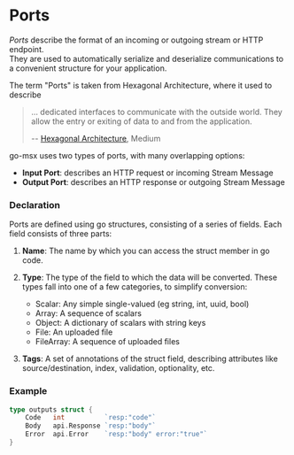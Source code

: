# Ports

_Ports_ describe the format of an incoming or outgoing stream or HTTP endpoint.  
They are used to automatically serialize and deserialize communications to a convenient
structure for your application.

The term "Ports" is taken from Hexagonal Architecture, where it used to describe 

> ... dedicated interfaces to communicate with the outside world. 
> They allow the entry or exiting of data to and from the application.
>
> -- [Hexagonal Architecture](https://medium.com/idealo-tech-blog/hexagonal-ports-adapters-architecture-e3617bcf00a0), Medium

go-msx uses two types of ports, with many overlapping options:

- **Input Port**: describes an HTTP request or incoming Stream Message
- **Output Port**: describes an HTTP response or outgoing Stream Message

### Declaration

Ports are defined using go structures, consisting of a series of fields.
Each field consists of three parts:

1. **Name**: The name by which you can access the struct member in go code.
2. **Type**: The type of the field to which the data will be converted.
   These types fall into one of a few categories, to simplify conversion:

    - Scalar: Any simple single-valued (eg string, int, uuid, bool)
    - Array: A sequence of scalars
    - Object: A dictionary of scalars with string keys
    - File: An uploaded file
    - FileArray: A sequence of uploaded files
3. **Tags**: A set of annotations of the struct field, describing attributes
   like source/destination, index, validation, optionality, etc. 

### Example

```go
type outputs struct {
    Code   int          `resp:"code"`
    Body   api.Response `resp:"body"`
    Error  api.Error    `resp:"body" error:"true"`
}
```
